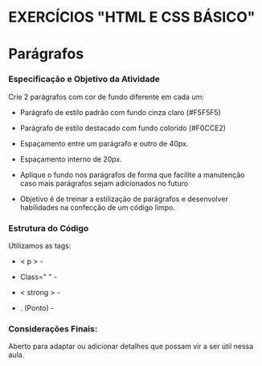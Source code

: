 # EXERCÍCIOS "HTML E CSS BÁSICO"			
# Parágrafos
### Especificação e Objetivo da Atividade
Crie 2 parágrafos com cor de fundo diferente em cada um:
*  Parágrafo de estilo padrão com fundo
 cinza claro (#F5F5F5)

* Parágrafo de estilo destacado com
 fundo colorido (#F0CCE2)

 * Espaçamento entre um parágrafo e outro de
 40px.

 * Espaçamento interno de 20px.

 * Aplique o fundo nos parágrafos de forma que facilite a manutenção caso mais parágrafos
 sejam adicionados no futuro

 * Objetivo é de treinar a estilização de parágrafos e desenvolver habilidades na confecção de um código limpo.  

### Estrutura do Código

Utilizamos as tags:

 * < p > - 

* Class=" " - 

* < strong > - 
* . (Ponto) - 

### Considerações Finais:

Aberto para adaptar ou adicionar detalhes que possam vir a ser útil nessa aula.

